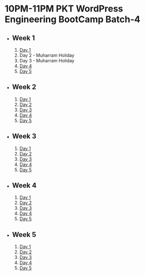 # 10PM-11PM PKT WordPress Engineering BootCamp Batch-4

- ## Week 1

   1. [Day 1](https://www.facebook.com/iCodeguru/videos/1196606151374387)
   2. Day 2 - Muharram Holiday
   3. Day 3 - Muharram Holiday
   4. [Day 4](https://www.facebook.com/iCodeguru/videos/3823562941233808)
   5. [Day 5](https://www.facebook.com/iCodeguru/videos/1427243051326923)

- ## Week 2

   1. [Day 1](https://www.facebook.com/iCodeguru/videos/2151802771860884)
   2. [Day 2]()
   3. [Day 3](https://www.facebook.com/iCodeguru/videos/510239951402234)
   4. [Day 4](https://www.facebook.com/iCodeguru/videos/1005831757683334)
   5. [Day 5](https://www.facebook.com/iCodeguru/videos/475506798748942)

- ## Week 3

   1. [Day 1](https://www.facebook.com/iCodeguru/videos/1597270191001887)
   2. [Day 2](https://www.facebook.com/iCodeguru/videos/1630471097685690)
   3. [Day 3](https://www.facebook.com/iCodeguru/videos/1599192077606042)
   4. [Day 4](https://www.facebook.com/iCodeguru/videos/800969955556867)
   5. [Day 5](https://www.facebook.com/watch/?v=844089034493038)

- ## Week 4

   1. [Day 1]()
   2. [Day 2](https://www.facebook.com/iCodeguru/videos/1043735163768631)
   3. [Day 3](https://www.facebook.com/watch/?v=865160645666830)
   4. [Day 4](https://www.facebook.com/iCodeguru/videos/2265019617165355)
   5. [Day 5](https://www.facebook.com/iCodeguru/videos/384427337682698)

- ## Week 5

   1. [Day 1](https://www.facebook.com/iCodeguru/videos/1164183351335635)
   2. [Day 2](https://www.facebook.com/iCodeguru/videos/3228753150589438)
   3. [Day 3](https://www.facebook.com/iCodeguru/videos/1256994448620577)
   4. [Day 4](https://www.facebook.com/iCodeguru/videos/521042440496786)
   5. [Day 5]()

<!-- - ## Week 6

   1. [Day 1]()
   2. [Day 2](https://www.facebook.com/iCodeguru/videos/1195896761725846)
   3. [Day 3](https://www.facebook.com/iCodeguru/videos/1553821772153130)
   4. [Day 4](https://www.facebook.com/iCodeguru/videos/1238121997177898)
   5. [Day 5](https://www.facebook.com/iCodeguru/videos/1013001053606937) -->

<!-- - ## Week 

   1. [Day 1]()
   2. [Day 2]()
   3. [Day 3]()
   4. [Day 4]()
   5. [Day 5]() -->